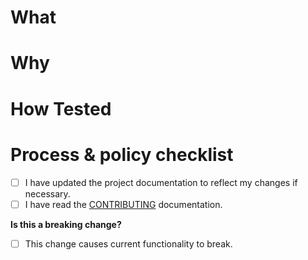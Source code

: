 # What
<!--- Describe your changes. -->

# Why
<!--- What problem does this change solve? -->
<!--- Provide a link if you are addressing an open issue. -->

# How Tested
<!--- How did you test your change. What tests have you added. -->

# Process & policy checklist
<!--- Review the list and check the boxes that apply. -->

- [ ] I have updated the project documentation to reflect my changes if necessary.
- [ ] I have read the [CONTRIBUTING](https://github.com/Azure/communication-ui-library/blob/main/CONTRIBUTING.md) documentation.

**Is this a breaking change?**

- [ ] This change causes current functionality to break.
<!--- If yes, describe the impact. -->